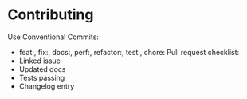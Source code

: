 # Contributing
Use Conventional Commits:
- feat:, fix:, docs:, perf:, refactor:, test:, chore:
Pull request checklist:
- Linked issue
- Updated docs
- Tests passing
- Changelog entry
